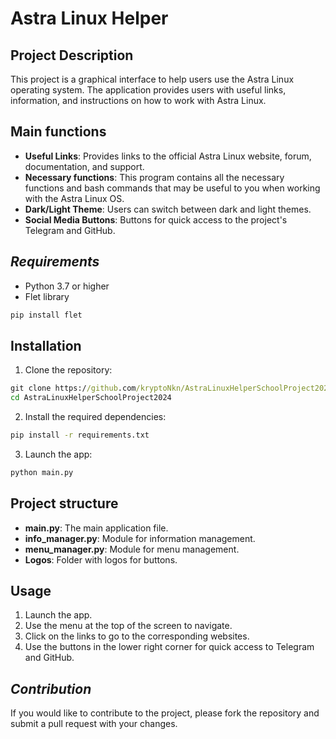 # **Astra Linux Helper**


## **Project Description**

This project is a graphical interface to help users use the Astra Linux operating system. The application provides users with useful links, information, and instructions on how to work with Astra Linux.

## **Main functions**

- **Useful Links**: Provides links to the official Astra Linux website, forum, documentation, and support.
- **Necessary functions**: This program contains all the necessary functions and bash commands that may be useful to you when working with the Astra Linux OS.
- **Dark/Light Theme**: Users can switch between dark and light themes.
- **Social Media Buttons**: Buttons for quick access to the project's Telegram and GitHub.

## *Requirements*

- Python 3.7 or higher
- Flet library
```bash
pip install flet
```

## **Installation**

1. Clone the repository:
```cmd
git clone https://github.com/kryptoNkn/AstraLinuxHelperSchoolProject2024.git
cd AstraLinuxHelperSchoolProject2024
```

2. Install the required dependencies:
```bash
pip install -r requirements.txt
```

3. Launch the app:
```bash
python main.py
```

## **Project structure**

* **main.py**: The main application file.
* **info_manager.py**: Module for information management.
* **menu_manager.py**: Module for menu management.
* **Logos**: Folder with logos for buttons.

## **Usage**

1. Launch the app.
2. Use the menu at the top of the screen to navigate.
3. Click on the links to go to the corresponding websites.
4. Use the buttons in the lower right corner for quick access to Telegram and GitHub.

## *Contribution*

If you would like to contribute to the project, please fork the repository and submit a pull request with your changes.
